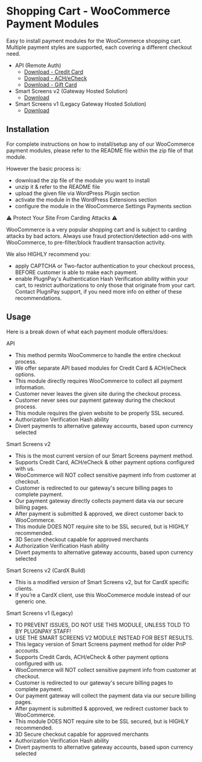 ﻿# Shopping Cart - WooCommerce Payment Modules

Easy to install payment modules for the WooCommerce shopping cart.
Multiple payment styles are supported, each covering a different checkout need.

* API (Remote Auth)
  - [Download - Credit Card](./woocommerce_api_cc_module.zip)
  - [Download - ACH/eCheck](./woocommerce_api_ach_module.zip)
  - [Download - Gift Card](./woocommerce_api_gitcard_module.zip)
* Smart Screens v2 (Gateway Hosted Solution)
  - [Download](./woocommerce_ss2_module.zip)
* Smart Screens v1 (Legacy Gateway Hosted Solution)
  - [Download](./woocommerce_ss1_module.zip)
  
## Installation

For complete instructions on how to install/setup any of our WooCommerce payment modules, please refer to the README file within the zip file of that module.

However the basic process is:
* download the zip file of the module you want to install
* unzip it & refer to the README file
* upload the given file via WordPress Plugin section
* activate the module in the WordPress Extensions section
* configure the module in the WooCommerce Settings Payments section

:warning: Protect Your Site From Carding Attacks :warning:

WooCommerce is a very popular shopping cart and is subject to carding attacks by bad actors.
Always use fraud protection/detection add-ons with WooCommerce, to pre-filter/block fraudlent transaction activity.

We also HIGHLY recommend you:
* apply CAPTCHA or Two-factor authentication to your checkout process, BEFORE customer is able to make each payment.
* enable PlugnPay's Authentication Hash Verification ability within your cart, to restrict authorizations to only those that originate from your cart.
Contact PlugnPay support, if you need more info on either of these recommendations.

## Usage

Here is a break down of what each payment module offers/does:

API
* This method permits WooCommerce to handle the entire checkout process.
* We offer separate API based modules for Credit Card & ACH/eCheck options.
* This module directly requires WooCommerce to collect all payment information.
* Customer never leaves the given site during the checkout process.
* Customer never sees our payment gateway during the checkout process.
* This module requires the given website to be properly SSL secured.
* Authorization Verification Hash ability
* Divert payments to alternative gateway accounts, based upon currency selected

Smart Screens v2
* This is the most current version of our Smart Screens payment method.
* Supports Credit Card, ACH/eCheck & other payment options configured with us.
* WooCommerce will NOT collect sensitive payment info from customer at checkout.
* Customer is redirected to our gateway's secure billing pages to complete payment.
* Our payment gateway directly collects payment data via our secure billing pages.
* After payment is submitted & approved, we direct customer back to WooCommerce.
* This module DOES NOT require site to be SSL secured, but is HIGHLY recommended.
* 3D Secure checkout capable for approved merchants
* Authorization Verification Hash ability
* Divert payments to alternative gateway accounts, based upon currency selected

Smart Screens v2 (CardX Build)
* This is a modified version of Smart Screens v2, but for CardX specific clients.
* If you’re a CardX client, use this WooCommerce module instead of our generic one.

Smart Screens v1 (Legacy)
* TO PREVENT ISSUES, DO NOT USE THIS MODULE, UNLESS TOLD TO BY PLUGNPAY STAFF!
* USE THE SMART SCREENS V2 MODULE INSTEAD FOR BEST RESULTS.
* This legacy version of Smart Screens payment method for older PnP accounts.
* Supports Credit Cards, ACH/eCheck & other payment options configured with us.
* WooCommerce will NOT collect sensitive payment info from customer at checkout.
* Customer is redirected to our gateway's secure billing pages to complete payment.
* Our payment gateway will collect the payment data via our secure billing pages.
* After payment is submitted & approved, we redirect customer back to WooCommerce.
* This module DOES NOT require site to be SSL secured, but is HIGHLY recommended.
* 3D Secure checkout capable for approved merchants
* Authorization Verification Hash ability
* Divert payments to alternative gateway accounts, based upon currency selected

